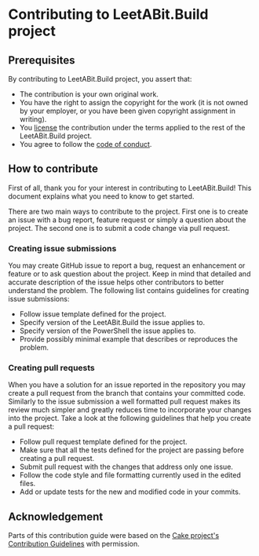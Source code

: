# Contributing to LeetABit.Build project

## Prerequisites

By contributing to LeetABit.Build project, you assert that:

* The contribution is your own original work.
* You have the right to assign the copyright for the work (it is not owned by your employer, or
  you have been given copyright assignment in writing).
* You [license](../LICENSE) the contribution under the terms applied to the rest of the LeetABit.Build project.
* You agree to follow the [code of conduct](CODE_OF_CONDUCT.md).

## How to contribute

First of all, thank you for your interest in contributing to LeetABit.Build! This document explains what you need to know to get started.

There are two main ways to contribute to the project. First one is to create an issue with a bug report, feature request or simply a question about the project. The second one is to submit a code change via pull request.

### Creating issue submissions

You may create GitHub issue to report a bug, request an enhancement or feature or to ask question about the project. Keep in mind that detailed and accurate description of the issue helps other contributors to better understand the problem. The following list contains guidelines for creating issue submissions:

* Follow issue template defined for the project.
* Specify version of the LeetABit.Build the issue applies to.
* Specify version of the PowerShell the issue applies to.
* Provide possibly minimal example that describes or reproduces the problem.

### Creating pull requests

When you have a solution for an issue reported in the repository you may create a pull request from the branch that contains your committed code. Similarly to the issue submission a well formatted pull request makes its review much simpler and greatly reduces time to incorporate your changes into the project. Take a look at the following guidelines that help you create a pull request:

* Follow pull request template defined for the project.
* Make sure that all the tests defined for the project are passing before creating a pull request.
* Submit pull request with the changes that address only one issue.
* Follow the code style and file formatting currently used in the edited files.
* Add or update tests for the new and modified code in your commits.

## Acknowledgement

Parts of this contribution guide were based on the [Cake project's](https://cakebuild.net/) [Contribution Guidelines](https://github.com/cake-build/cake/blob/f3f9bb69c3ff235b7e56b55439397156a2fdab0c/CONTRIBUTING.md)
with permission.

